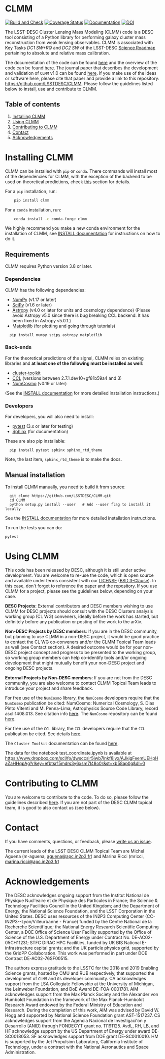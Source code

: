 # CLMM
[![Build and Check](https://github.com/LSSTDESC/CLMM/workflows/Build%20and%20Check/badge.svg)](https://github.com/LSSTDESC/CLMM/actions?query=workflow%3A%22Build+and+Check%22)
[![Coverage Status](https://coveralls.io/repos/github/LSSTDESC/CLMM/badge.svg?branch=main)](https://coveralls.io/github/LSSTDESC/CLMM?branch=main)
[![Documentation](https://readthedocs.org/projects/clmm/badge/?version=latest)](http://lsstdesc.org/CLMM/)
[![DOI](https://img.shields.io/badge/DOI-10.3847%2F1538--4365%2Fab1658-B31B1B.svg)](https://doi.org/10.1093/mnras/stab2764)

The LSST-DESC Cluster Lensing Mass Modeling (CLMM) code is a DESC tool consisting of a Python library for performing galaxy cluster mass reconstruction from weak lensing observables. CLMM is associated with Key Tasks _DC1 SW+RQ_ and _DC2 SW_ of the LSST-DESC [Science Roadmap](https://lsstdesc.org/sites/default/files/DESC_SRM_V1_4.pdf) pertaining to absolute and relative mass calibration.
<!---CLMM is descended from [clmassmod](https://github.com/deapplegate/clmassmod) but distinguished by its modular structure and scope, which encompasses both simulated data sets with a known truth and observed data from which we aim to discover the truth.--->
The documentation of the code can be found [here](http://lsstdesc.org/CLMM/) and the overview of the code can be found [here](OVERVIEW.md).
The journal paper that describes the development and validation of `CLMM` v1.0 can be found [here](https://ui.adsabs.harvard.edu/abs/2021MNRAS.508.6092A/abstract). If you make use of the ideas or software here, please cite that paper and provide a
link to this repository: https://github.com/LSSTDESC/CLMM. Please follow the guidelines listed below to install, use and contribute to CLMM.

## Table of contents
1. [Installing CLMM](#installing)
2. [Using CLMM](#using)
3. [Contributing to CLMM](#contributing)
5. [Contact](#contact)
6. [Acknowledgements](#acknowledgements)

# Installing CLMM <a name="installing"></a>

CLMM can be installed with `pip` or `conda`.
There commands will install most of the dependencies for CLMM,
with the exception of the backend to be used on theoretical predictions,
check [this](#backends) section for details.

For a `pip` installation, run:

```bash
    pip install clmm
```

For a `conda` installation, run:

```bash
    conda install -c conda-forge clmm
```

We highly recommend you make a new conda environment for the installation of CLMM,
see [INSTALL documentation](INSTALL.md) for instructions on how to do it.

## Requirements <a name="requirements"></a>

CLMM requires Python version 3.8 or later.

### Dependencies <a name="dependencies"></a>

CLMM has the following dependencies:

- [NumPy](https://www.numpy.org/) (v1.17 or later)
- [SciPy](https://scipy.org/) (v1.6 or later)
- [Astropy](https://www.astropy.org/) (v4.0 or later for units and cosmology dependence)
(Please avoid Astropy v5.0 since there is bug breaking CCL backend. It has been fixed in Astropy v5.0.1.)
- [Matplotlib](https://matplotlib.org/) (for plotting and going through tutorials)

```
  pip install numpy scipy astropy matplotlib
```

### Back-ends <a name="backends"></a>

For the theoretical predictions of the signal, CLMM relies on existing libraries and **at least one of the following must be installed as well**:

- [cluster-toolkit](https://cluster-toolkit.readthedocs.io/en/latest/)
- [CCL](https://ccl.readthedocs.io/en/latest/) (versions between 2.7.1.dev10+gf81b59a4 and 3)
- [NumCosmo](https://numcosmo.github.io/) (v0.19 or later)


(See the [INSTALL documentation](INSTALL.md) for more detailed installation instructions.)

### Developers <a name="developers"></a>

For developers, you will also need to install:

- [pytest](https://docs.pytest.org/en/latest/) (3.x or later for testing)
- [Sphinx](https://www.sphinx-doc.org/en/master/usage/installation.html) (for documentation)

These are also pip installable:
```
  pip install pytest sphinx sphinx_rtd_theme
```
Note, the last item, `sphinx_rtd_theme` is to make the docs.

## Manual installation <a name="installation"></a>

To install CLMM manually, you need to build it from source:

```
  git clone https://github.com/LSSTDESC/CLMM.git
  cd CLMM
  python setup.py install --user   # Add --user flag to install it locally
```
See the [INSTALL documentation](INSTALL.md) for more detailed installation instructions.

To run the tests you can do:

  `pytest`

# Using CLMM <a name="using"></a>

This code has been released by DESC, although it is still under active
development. You are welcome to re-use the code, which is open source and available under
terms consistent with our
[LICENSE](https://github.com/LSSTDESC/CLMM/blob/main/LICENSE) ([BSD
3-Clause](https://opensource.org/licenses/BSD-3-Clause)). In this case,
don't forget to reference the [paper](https://ui.adsabs.harvard.edu/abs/2021MNRAS.508.6092A/abstract)
and the [repository](https://github.com/LSSTDESC/CLMM).
If you use CLMM for a project, please see the guidelines below, depending on your case.

**DESC Projects**: External contributors and DESC members wishing to
use CLMM for DESC projects should consult with the DESC Clusters analysis
working group (CL WG) conveners, ideally before the work has started, but
definitely before any publication or posting of the work to the arXiv.

**Non-DESC Projects by DESC members**: If you are in the DESC
community, but planning to use CLMM in a non-DESC project, it would be
good practice to contact the CL WG co-conveners and/or the CLMM Topical
Team leads as well (see Contact section).  A desired outcome would be for your
non-DESC project concept and progress to be presented to the working group,
so working group members can help co-identify tools and/or ongoing development
that might mutually benefit your non-DESC project and ongoing DESC projects.

**External Projects by Non-DESC members**: If you are not from the DESC
community, you are also welcome to contact CLMM Topical Team leads to introduce
your project and share feedback.


For free use of the `NumCosmo` library, the `NumCosmo` developers
require that the `NumCosmo` publication be cited: NumCosmo: Numerical
Cosmology, S. Dias Pinto Vitenti and M. Penna-Lima, Astrophysics
Source Code Library, record ascl:1408.013.  See citation info
[here](https://ui.adsabs.harvard.edu/abs/2014ascl.soft08013D/exportcitation).
The `NumCosmo` repository can be found [here](https://github.com/NumCosmo/NumCosmo).

For free use of the `CCL` library, the `CCL` developers require that
the `CCL` publication be cited.  See details
[here](https://github.com/LSSTDESC/CCL).

The `Cluster Toolkit` documentation can be found
[here](https://cluster-toolkit.readthedocs.io/en/latest/#).

The data for the notebook test_coordinate.ipynb is available at https://www.dropbox.com/scl/fo/dwsccslr5iwb7lnkf8jvx/AJkjgFeemUEHpHaZaHHqpAg?rlkey=efbtsr15mdrs3y6xsm7l48o0r&st=xb58ap0g&dl=0

# Contributing to CLMM <a name="contributing"></a>

You are welcome to contribute to the code. To do so, please follow the guidelines described [here](CONTRIBUTING.md).
If you are not part of the DESC CLMM topical team, it is good to also contact us (see below).

# Contact <a name="contact"></a>

If you have comments, questions, or feedback, please [write us an
issue](https://github.com/LSSTDESC/CLMM/issues).

The current leads of the LSST DESC CLMM Topical Team are Michel Aguena
(m-aguena, aguena@apc.in2p3.fr) and Marina Ricci (mricci,
marina.ricci@apc.in2p3.fr)


# Acknowledgements <a name="acknowledgements"></a>

The DESC acknowledges ongoing support from the Institut National de
Physique Nucl\'eaire et de Physique des Particules in France; the
Science \& Technology Facilities Council in the United Kingdom; and
the Department of Energy, the National Science Foundation, and the
LSST Corporation in the United States.  DESC uses resources of the
IN2P3 Computing Center (CC-IN2P3--Lyon/Villeurbanne - France) funded
by the Centre National de la Recherche Scientifique; the National
Energy Research Scientific Computing Center, a DOE Office of Science
User Facility supported by the Office of Science of the U.S.
Department of Energy under Contract No. DE-AC02-05CH11231; STFC DiRAC
HPC Facilities, funded by UK BIS National E-infrastructure capital
grants; and the UK particle physics grid, supported by the GridPP
Collaboration.  This work was performed in part under DOE Contract
DE-AC02-76SF00515.

The authors express gratitude to the LSSTC for the 2018 and 2019
Enabling Science grants, hosted by CMU and RUB respectively, that
supported the development of `CLMM` and its developer community.  CA
acknowledges support from the LSA Collegiate Fellowship at the
University of Michigan, the Leinweber Foundation, and DoE Award
DE-FOA-0001781.  AIM acknowledges support from the Max Planck Society
and the Alexander von Humboldt Foundation in the framework of the Max
Planck-Humboldt Research Award endowed by the Federal Ministry of
Education and Research. During the completion of this work, AIM was
advised by David W. Hogg and supported by National Science Foundation
grant AST-1517237.  CS acknowledges support from the Agencia Nacional
de Investigaci\'on y Desarrollo (ANID) through FONDECYT grant no.
11191125.  AvdL, RH, LB, and HF acknowledge support by the US
Department of Energy under award DE-SC0018053.  SF acknowledges
support from DOE grant DE-SC0010010.  HM is supported by the Jet
Propulsion Laboratory, California Institute of Technology, under a
contract with the National Aeronautics and Space Administration.

